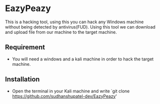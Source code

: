 # EazyPeazy
This is a hacking tool, using this you can hack any Windows machine without being detected by antivirus(FUD). Using this tool we can download and upload file from our machine to the target machine.

## Requirement 
* You will need a windows and a kali machine in order to hack the target machine.

## Installation
- Open the terminal in your Kali machine and write
  `git clone https://github.com/sudhanshupatel-dev/EazyPeazy'
